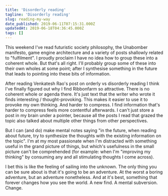 ```yaml
---
title: 'Disorderly reading'
tagline: 'Disorderly reading'
slug: reading-my-way
date_published: 2019-06-11T07:15:31.000Z
updatedAt: 2019-06-18T04:36:45.000Z
tags: []
---
```


This weekend I've read futuristic society philosophy, the Unabomber manifesto, game engine architecture and a variety of posts shallowly related to "fulfilment". I proudly proclaim I have no idea how to group these into a coherent whole. But that's all right. I'll probably group some of these into their own wholes at some point; after I synthesise something in the future that leads to pointing into these bits of information.

After reading Venkatesh Rao's post on orderly vs disorderly reading I think I've finally figured out why I find Ribbonfarm so attractive. There is no coherent whole or agenda there. It's just text that the writer who wrote it finds interesting / thought-provoking. This makes it easier to use it to provoke my own thinking. And harder to compress. I find information that's harder to compress feels more contentful afterwards. I can't just store a post in my brain under a pointer, because all the posts I read that grazed the topic also talked about multiple other things from other perspectives.

But I can (and do) make mental notes saying "in the future, when reading about future, try to synthesize the thoughts with the existing information on the topic". I'm at my most passionate when I'm distracted with something useful in the grand picture of things, but which's usefulness in the small picture can't be comprehended (for example: when I'm "improving my thinking" by consuming any and all stimulating thoughts I come across).

I bet this is like the feeling of sailing into the unknown. The only thing you can be sure about is that it's going to be an adventure. At the worst a boring adventure, but an adventure nonetheless. And at it's best, something that forever changes how you see the world. A new find. A mental subversion. Change.
